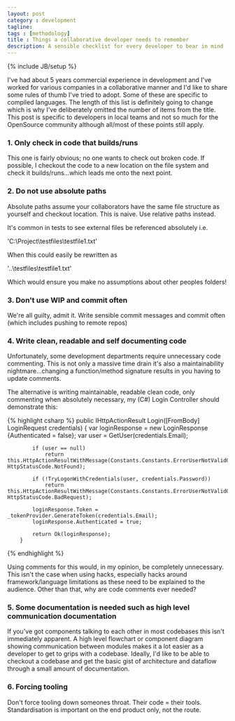 ```yaml
---
layout: post
category : development
tagline: 
tags : [methodology]
title : Things a collaborative developer needs to remember
description: A sensible checklist for every developer to bear in mind
---
```

{% include JB/setup %}

I've had about 5 years commercial experience in development and I've worked for various companies in a collaborative manner and I'd like to share some rules of thumb I've tried to adopt.  Some of these are specific to compiled languages.  The length of this list is definitely going to change which is why I've deliberately omitted the number of items from the title.  This post is specific to developers in local teams and not so much for the OpenSource community although all/most of these points still apply.

### 1. Only check in code that builds/runs

 This one is fairly obvious; no one wants to check out broken code.  If possible, I checkout the code to a new location on the file system and check it builds/runs...which leads me onto the next point.

### 2. Do not use absolute paths

 Absolute paths assume your collaborators have the same file structure as yourself and checkout location.  This is naive.  Use relative paths instead.

 It's common in tests to see external files be referenced absolutely i.e.

 'C:\Project\testfiles\testfile1.txt'

 When this could easily be rewritten as 

 '..\testfiles\testfile1.txt'

Which would ensure you make no assumptions about other peoples folders!

### 3. Don't use WIP and commit often

We're all guilty, admit it.  Write sensible commit messages and commit often (which includes pushing to remote repos)

### 4. Write clean, readable and self documenting code

Unfortunately, some development departments require unnecessary code commenting.  This is not only a massive time drain it's also a maintainability nightmare...changing a function/method signature results in you having to update comments.

The alternative is writing maintainable, readable clean code, only commenting when absolutely necessary, my (C#) Login Controller should demonstrate this:

{% highlight csharp %}
        public IHttpActionResult Login([FromBody] LoginRequest credentials)
        {
            var loginResponse = new LoginResponse {Authenticated = false};
            var user = GetUser(credentials.Email);

            if (user == null)
                return this.HttpActionResultWithMessage(Constants.Constants.ErrorUserNotValidOrIncorrectCredentials, HttpStatusCode.NotFound);

            if (!TryLogonWithCredentials(user, credentials.Password))
                return this.HttpActionResultWithMessage(Constants.Constants.ErrorUserNotValidOrIncorrectCredentials, HttpStatusCode.BadRequest);

            loginResponse.Token = _tokenProvider.GenerateToken(credentials.Email);
            loginResponse.Authenticated = true;

            return Ok(loginResponse);
        }
{% endhighlight %}

Using comments for this would, in my opinion, be completely unnecessary.  This isn't the case when using hacks, especially hacks around framework/language limitations as these need to be explained to the audience.  Other than that, why are code comments ever needed?

### 5. Some documentation is needed such as high level communication documentation

If you've got components talking to each other in most codebases this isn't immediately apparent.  A high level flowchart or component diagram showing communication between modules makes it a lot easier as a developer to get to grips with a codebase.  Ideally, I'd like to be able to checkout a codebase and get the basic gist of architecture and dataflow through a small amount of documentation. 

### 6. Forcing tooling

Don't force tooling down someones throat.  Their code = their tools.  Standardisation is important on the end product only, not the route. 




